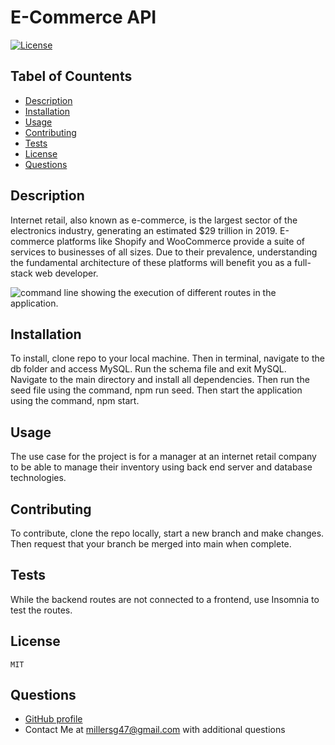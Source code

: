 
  
  # E-Commerce API 

  [![License](https://img.shields.io/badge/License-MIT-yellow.svg)](https://opensource.org/licenses/MIT)

  ## Tabel of Countents
  - [Description](#description)
  - [Installation](#installation)
  - [Usage](#usage)
  - [Contributing](#contributing) 
  - [Tests](#tests)
  - [License](#license)
  - [Questions](#questions)
  
  
  ## Description
  Internet retail, also known as e-commerce, is the largest sector of the electronics industry, generating an estimated $29 trillion in 2019. E-commerce platforms like Shopify and WooCommerce provide a suite of services to businesses of all sizes. Due to their prevalence, understanding the fundamental architecture of these platforms will benefit you as a full-stack web developer.

  ![command line showing the execution of different routes in the application.](./assets/e-commerce_API.png)
  
  ## Installation
  To install, clone repo to your local machine. Then in terminal, navigate to the db folder and access MySQL. Run the schema file and exit MySQL. Navigate to the main directory and install all dependencies. Then run the seed file using the command, npm run seed. Then start the application using the command, npm start. 
  
  ## Usage    
  The use case for the project is for a manager at an internet retail company to be able to manage their inventory using back end server and database technologies.
  
  ## Contributing 
  To contribute, clone the repo locally, start a new branch and make changes. Then request that your branch be merged into main when complete. 
  
  ## Tests 
  While the backend routes are not connected to a frontend, use Insomnia to test the routes. 
  
  ## License
    MIT
  
  ## Questions
  - [GitHub profile](https://github.com/millersg47)
  - Contact Me at millersg47@gmail.com with additional questions